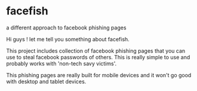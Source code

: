 # facefish
a different approach to facebook phishing pages 

Hi guys !
let me tell you something about facefish.

This project includes collection of facebook phishing pages that you can use to steal facebook passwords of others. This is really simple to use and probably works with 'non-tech savy victims'.

This phishing pages are really built for mobile devices and it won't go good with desktop and tablet devices.


